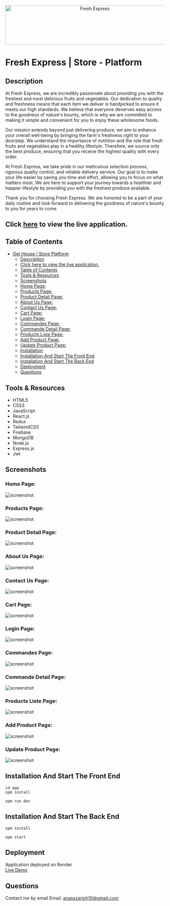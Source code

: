 
<div align="center">
  <img src="./screenshots/Fresh-Express.png" alt="Fresh Express" width="550" height="125"/>
</div>


# Fresh Express | Store - Platform

## Description

At Fresh Express, we are incredibly passionate about providing you with the freshest and most delicious fruits and vegetables. Our dedication to quality and freshness means that each item we deliver is handpicked to ensure it meets our high standards. We believe that everyone deserves easy access to the goodness of nature's bounty, which is why we are committed to making it simple and convenient for you to enjoy these wholesome foods.

Our mission extends beyond just delivering produce; we aim to enhance your overall well-being by bringing the farm's freshness right to your doorstep. We understand the importance of nutrition and the role that fresh fruits and vegetables play in a healthy lifestyle. Therefore, we source only the best produce, ensuring that you receive the highest quality with every order.

At Fresh Express, we take pride in our meticulous selection process, rigorous quality control, and reliable delivery service. Our goal is to make your life easier by saving you time and effort, allowing you to focus on what matters most. We are here to support your journey towards a healthier and happier lifestyle by providing you with the freshest produce available.

Thank you for choosing Fresh Express. We are honored to be a part of your daily routine and look forward to delivering the goodness of nature's bounty to you for years to come.

## Click [here](https://fresh-express.onrender.com/) to view the live application.

## Table of Contents

- [Get House | Store Platform](#get-house--store-platform)
  - [Description](#description)
  - [Click here to view the live application.](#click-here-to-view-the-live-application)
  - [Table of Contents](#table-of-contents)
  - [Tools \& Resources](#tools--resources)
  - [Screenshots](#screenshots)
  - [Home Page:](#Home-Page)
  - [Products Page:](#Products-Page)
  - [Product Detail Page:](#Product-Detail-Page)
  - [About Us Page:](#About-Us-Page)
  - [Contact Us Page:](#Contact-Us-Page)
  - [Cart Page:](#Cart-Page)
  - [Login Page:](#Login-Page)
  - [Commandes Page:](#Commandes-Page)
  - [Commande Detail Page:](#Commande-Detail-Page)
  - [Products Liste Page:](#Products-Liste-Page)
  - [Add Product Page:](#Add-Product-Page)
  - [Update Product Page:](#Update-Product-Page)
  - [Installation](#instalation)
  - [Installation And Start The Front End](#installation-and-start-the-front-end)
  - [Installation And Start The Back End](#installation-and-start-the-back-end)
  - [Deployment](#deployment)
  - [Questions](#questions)


## Tools & Resources

- HTML5
- CSS3
- JavaScript
- React.js
- Redux
- TailwindCSS
- Firebase
- MongoDB
- Node.js
- Express.js
- Jwt
  
<!-- - HTML5  -  <img src="https://raw.githubusercontent.com/devicons/devicon/master/icons/html5/html5-original-wordmark.svg" alt="html5" width="40" height="40"/> 

- CSS3  -  <img src="https://raw.githubusercontent.com/devicons/devicon/master/icons/css3/css3-original-wordmark.svg" alt="css3" width="40" height="40"/> 

- JavaScript  -  <img src="https://raw.githubusercontent.com/devicons/devicon/master/icons/javascript/javascript-original.svg" alt="javascript" width="40" height="40"/> 

- React.js  -  <img src="https://raw.githubusercontent.com/devicons/devicon/master/icons/react/react-original-wordmark.svg" alt="react" width="40" height="40"/> 

- Redux  -  <img src="https://raw.githubusercontent.com/devicons/devicon/master/icons/redux/redux-original.svg" alt="redux" width="40" height="40"/> 

- TailwindCSS  -  <img src="https://www.vectorlogo.zone/logos/tailwindcss/tailwindcss-icon.svg" alt="tailwind" width="40" height="40"/> 

- MongoDB  -  <img src="https://raw.githubusercontent.com/devicons/devicon/master/icons/mongodb/mongodb-original-wordmark.svg" alt="mongodb" width="40" height="40"/> 

- Node.js  -  <img src="https://raw.githubusercontent.com/devicons/devicon/master/icons/nodejs/nodejs-original-wordmark.svg" alt="nodejs" width="40" height="40"/> 

- Express.js  -  <img src="https://raw.githubusercontent.com/devicons/devicon/master/icons/express/express-original-wordmark.svg" alt="express" width="40" height="40"/> -->


## Screenshots

  ### Home Page:

  ![screenshot](./screenshots/fresh01.png)


  ### Products Page:

  ![screenshot](./screenshots/fresh02.png)


  ### Product Detail Page:

  ![screenshot](./screenshots/fresh03.png)


  ### About Us Page:

  ![screenshot](./screenshots/fresh04.png)


  ### Contact Us Page:

  ![screenshot](./screenshots/fresh05.png)


  ### Cart Page:

  ![screenshot](./screenshots/fresh06.png)


  ### Login Page:

  ![screenshot](./screenshots/fresh07.png)


  ### Commandes Page:

  ![screenshot](./screenshots/fresh08.png)


  ### Commande Detail Page:

  ![screenshot](./screenshots/fresh09.png)


  ### Products Liste Page:

  ![screenshot](./screenshots/fresh10.png)
  

  ### Add Product Page:

  ![screenshot](./screenshots/fresh11.png)
  

  ### Update Product Page:

  ![screenshot](./screenshots/fresh12.png)


## Installation And Start The Front End

```
cd app 
npm install
```

```
npm run dev
```


## Installation And Start The Back End

```
npm install
```

```
npm start
```


## Deployment

Application deployed on Render  
[Live Demo](https://fresh-express.onrender.com/)


## Questions

Contact me by email
Email: [anasszarioh10@gmail.com](mailto:anasszarioh10@gmail.com)
